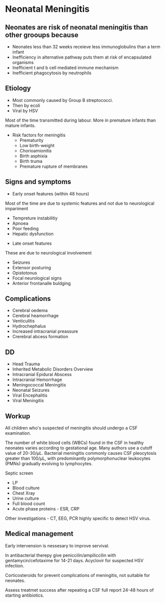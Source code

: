 # Neonatal Meningitis

## Neonates are risk of neonatal meningitis than other grooups because

* Neonates less than 32 weeks receieve less immunoglobulins than a term infant
* Inefficiency in alternative pathway puts them at risk of encapsulated organisms
* Inefficient t and b cell mediated immune mechanism
* Inefficient phagocytosis by neutrophils

## Etiology

* Most commonly caused by Group B streptococci.
* Then by ecoli
* Viral by HSV

Most of the time transmitted during labour. More in premature infants than mature infants.

* Risk factors for meningitis
    -   Prematurity
    -   Low birth-weight
    -   Chorioamionitis
    -   Birth asphixia
    -   Birth truma
    -   Premature rupture of membranes


## Signs and symptoms

* Early onset features (within 48 hours)

Most of the time are due to systemic features and not due to neurological impariment
        
   -   Tempreture instabilitiy
   -   Apnoea
   -   Poor feeding
   -   Hepatic dysfunction

* Late onset features
   
These are due to neurological involvement

   -    Seizures
   -    Extensor posturing
   -    Opistotonus
   -    Focal neurological signs
   -    Anterior frontanalle buldging
  
## Complications

*   Cerebral oedema
*   Cerebral heamorrhage
*   Venticulitis
*   Hydrochephalus
*   Increased intracranial preassure
*   Crerebral abcess formation

## DD

*   Head Trauma
*   Inherited Metabolic Disorders Overview
*   Intracranial Epidural Abscess
*   Intracranial Hemorrhage
*   Meningococcal Meningitis
*   Neonatal Seizures
*   Viral Encephalitis
*   Viral Meningitis


## Workup

All children who's suspected of meningitis should undergo a CSF examination.

The number of white blood cells (WBCs) found in the CSF in healthy neonates varies according to gestational age. Many authors use a cutoff value of 20-30/µL. Bacterial meningitis commonly causes CSF pleocytosis greater than 100/µL, with predominantly polymorphonuclear leukocytes (PMNs) gradually evolving to lymphocytes.

Septic screen

*   LP
*   Blood culture
*   Chest Xray
*   Urine culture
*   Full blood count
*   Acute phase proteins - ESR, CRP

Other investigations - CT, EEG, PCR highly specific to detect HSV virus.

## Medical management

Early intervension is nessesary to improve servival. 

In antibacterial therepy give peniccilin/ampiliccilin with gentamycin/cefotaxime for 14-21 days. Acyclovir for suspected HSV infection.

Corticosteroids for prevent complications of meningitis, not suitable for neonates.

Assess treatmet success after repeating a CSF full report 24-48 hours of starting antibiotics.

